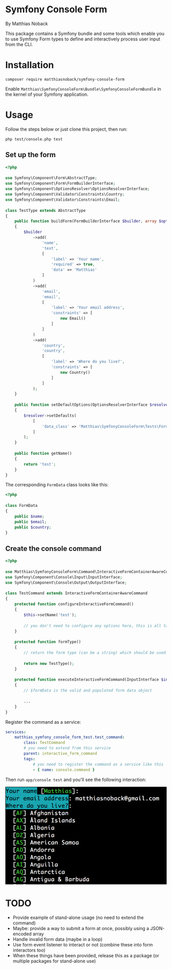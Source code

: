 # Symfony Console Form

By Matthias Noback

This package contains a Symfony bundle and some tools which enable you to use Symfony Form types to define and
interactively process user input from the CLI.

# Installation

    composer require matthiasnoback/symfony-console-form

Enable `Matthias\SymfonyConsoleForm\Bundle\SymfonyConsoleFormBundle` in the kernel of your Symfony application.

# Usage

Follow the steps below or just clone this project, then run:

    php test/console.php test

## Set up the form

```php
<?php

use Symfony\Component\Form\AbstractType;
use Symfony\Component\Form\FormBuilderInterface;
use Symfony\Component\OptionsResolver\OptionsResolverInterface;
use Symfony\Component\Validator\Constraints\Country;
use Symfony\Component\Validator\Constraints\Email;

class TestType extends AbstractType
{
    public function buildForm(FormBuilderInterface $builder, array $options)
    {
        $builder
            ->add(
                'name',
                'text',
                [
                    'label' => 'Your name',
                    'required' => true,
                    'data' => 'Matthias'
                ]
            )
            ->add(
                'email',
                'email',
                [
                    'label' => 'Your email address',
                    'constraints' => [
                        new Email()
                    ]
                ]
            )
            ->add(
                'country',
                'country',
                [
                    'label' => 'Where do you live?',
                    'constraints' => [
                        new Country()
                    ]
                ]
            );
    }

    public function setDefaultOptions(OptionsResolverInterface $resolver)
    {
        $resolver->setDefaults(
            [
                'data_class' => 'Matthias\SymfonyConsoleForm\Tests\FormData'
            ]
        );
    }

    public function getName()
    {
        return 'test';
    }
}
```

The corresponding `FormData` class looks like this:

```php
<?php

class FormData
{
    public $name;
    public $email;
    public $country;
}
```

## Create the console command

```php
<?php

use Matthias\SymfonyConsoleForm\Command\InteractiveFormContainerAwareCommand;
use Symfony\Component\Console\Input\InputInterface;
use Symfony\Component\Console\Output\OutputInterface;

class TestCommand extends InteractiveFormContainerAwareCommand
{
    protected function configureInteractiveFormCommand()
    {
        $this->setName('test');

        // you don't need to configure any options here, this is all taken care of
    }

    protected function formType()
    {
        // return the form type (can be a string) which should be used for interaction with the user

        return new TestType();
    }

    protected function executeInteractiveFormCommand(InputInterface $input, OutputInterface $output, $formData)
    {
        // $formData is the valid and populated form data object

        ...
    }
}
```

Register the command as a service:

```yaml
services:
    matthias_symfony_console_form_test.test_command:
        class: TestCommand
        # you need to extend from this service
        parent: interactive_form_command
        tags:
            # you need to register the command as a service like this
            - { name: console.command }
```

Then run `app/console test` and you'll see the following interaction:

![](doc/interaction.png)

# TODO

- Provide example of stand-alone usage (no need to extend the command)
- Maybe: provide a way to submit a form at once, possibly using a JSON-encoded array
- Handle invalid form data (maybe in a loop)
- Use form event listener to interact or not (combine these into form interactors too)
- When these things have been provided, release this as a package (or multiple packages for stand-alone use)
